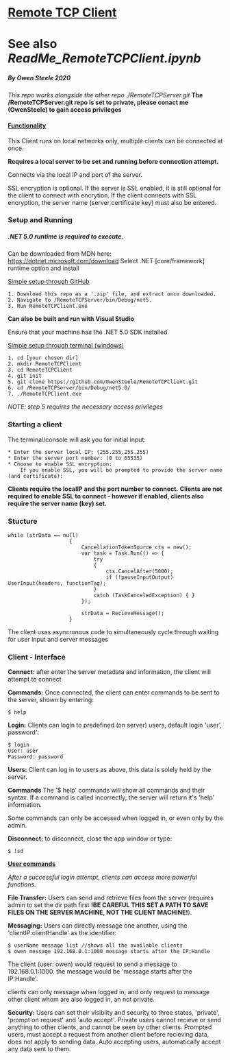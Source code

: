 # <ins>Remote TCP Client</ins>
# See also *ReadMe_RemoteTCPClient.ipynb*

##### By Owen Steele 2020

*This repo works alongside the other repo ./RemoteTCPServer.git*
**The /RemoteTCPServer.git repo is set to private, please conact me (OwenSteele) to gain access privileges**

#### <ins>Functionality</ins>
This Client runs on local networks only, multiple clients can be connected at once.

**Requires a local server to be set and running before connection attempt.**

Connects via the local IP and port of the server.

SSL encryption is optional. If the server is SSL enabled, it is still optional for the client to connect with encrytion.
If the client connects with SSL encryption, the server name (server certificate key) must also be entered.

### Setup and Running
##### .NET 5.0 runtime is required to execute.
Can be downloaded from MDN here: https://dotnet.microsoft.com/download
Select .NET [core/framework] runtime option and install

<ins>Simple setup through GitHub</ins>
```
1. Download this repo as a '.zip' file, and extract once downloaded.
2. Navigate to /RemoteTCPServer/bin/Debug/net5.
3. Run RemoteTCPClient.exe
```

**Can also be built and run with Visual Studio**

Ensure that your machine has the .NET 5.0 SDK installed

<ins>Simple setup through terminal (windows)</ins>
```
1. cd [your chosen dir]
2. mkdir RemoteTCPClient
3. cd RemoteTCPClient 
4. git init
5. git clone https://github.com/OwenSteele/RemoteTCPClient.git
6. cd /RemoteTCPServer/bin/Debug/net5.0/
7. ./RemoteTCPClient.exe
```

*NOTE: step 5 requires the necessary access privileges*

### Starting a client
The terminal/console will ask you for initial input:
```
* Enter the server local IP: (255.255.255.255)
* Enter the server port number: (0 to 65535)
* Choose to enable SSL encryption:
    If you enable SSL, you will be prompted to provide the server name (and certificate):
```
    
**Clients require the localIP and the port number to connect.**
**Clients are not required to enable SSL to connect - however if enabled, clients also require the server name (key) set.**

### Stucture
```
while (strData == null)
                    {
                        CancellationTokenSource cts = new();
                        var task = Task.Run(() => {
                            try
                            {                                
                                cts.CancelAfter(5000);
                                if (!pauseInputOutput) UserInput(headers, functionTag);
                            }
                            catch (TaskCanceledException) { }
                        });
                        
                        strData = RecieveMessage();
                    }
```
The client uses asyncronous code to simultaneously cycle through waiting for user input and server messages

### Client - Interface
**Connect:** after enter the server metadata and information, the client will attempt to connect

**Commands:** Once connected, the client can enter commands to be sent to the server, shown by entering:
```
$ help
```
**Login:** Clients can login to predefined (on server) users, default login 'user', password':
```
$ login
User: user
Password: password
```

**Users:** Client can log in to users as above, this data is solely held by the server.

**Commands** The '$ help' commands will show all commands and their syntax. If a command is called incorrectly, the server will return it's 'help' information.
             
Some commands can only be accessed when logged in, or even only by the admin.           

**Disconnect:** to disconnect, close the app window or type:
```
$ !sd
```

<ins> **User commands**</ins>

*After a successful login attempt, clients can access more powerful functions.*

**File Transfer:** Users can send and retrieve files from the server 
                   (requires admin to set the dir path first **!BE CAREFUL THIS SET A PATH TO SAVE FILES ON THE SERVER MACHINE, NOT THE CLIENT MACHINE!**).

**Messaging:** Users can directly message one another, using the 'clientIP:clientHandle' as the identifier:
```
$ userName message list //shows all the available clients
$ owen message 192.168.0.1:1000 message starts after the IP:Handle
```
The client (user: owen) would request to send a message to 192.168.0.1:1000.
the message would be 'message starts after the IP:Handle'.

clients can only message when logged in, and only request to message other client whom are also logged in, an not private.

**Security:** Users can set their visiblity and security to three states, 'private', 'prompt on request' and 'auto accept'.
              Private users cannot recieve or send anything to other clients, and cannot be seen by other clients.
              Prompted users, must accept a request from another client before recieving data, does not apply to sending data.
              Auto accepting users, automatically accept any data sent to them.

